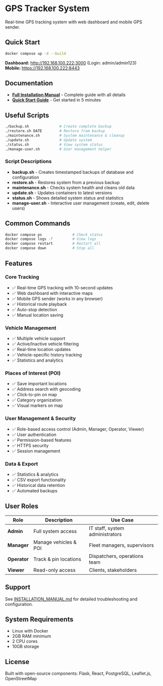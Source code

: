 # GPS Tracker System

Real-time GPS tracking system with web dashboard and mobile GPS sender.

## Quick Start
```bash
docker compose up -d --build
```

**Dashboard:** http://192.168.100.222:3000 (Login: admin/admin123)  
**Mobile:** https://192.168.100.222:8443

## Documentation

- **[Full Installation Manual](INSTALLATION_MANUAL.md)** - Complete guide with all details
- **[Quick Start Guide](QUICK_START.md)** - Get started in 5 minutes

## Useful Scripts
```bash
./backup.sh              # Create complete backup
./restore.sh DATE        # Restore from backup
./maintenance.sh         # System maintenance & cleanup
./update.sh              # Update system
./status.sh              # View system status
./manage-user.sh         # User management helper
```

### Script Descriptions

- **backup.sh** - Creates timestamped backups of database and configuration
- **restore.sh** - Restores system from a previous backup
- **maintenance.sh** - Checks system health and cleans old data
- **update.sh** - Updates containers to latest versions
- **status.sh** - Shows detailed system status and statistics
- **manage-user.sh** - Interactive user management (create, edit, delete users)

## Common Commands
```bash
docker compose ps              # Check status
docker compose logs -f         # View logs
docker compose restart         # Restart all
docker compose down            # Stop all
```

## Features

### Core Tracking
- ✅ Real-time GPS tracking with 10-second updates
- ✅ Web dashboard with interactive maps
- ✅ Mobile GPS sender (works in any browser)
- ✅ Historical route playback
- ✅ Auto-stop detection
- ✅ Manual location saving

### Vehicle Management
- ✅ Multiple vehicle support
- ✅ Active/Inactive vehicle filtering
- ✅ Real-time location updates
- ✅ Vehicle-specific history tracking
- ✅ Statistics and analytics

### Places of Interest (POI)
- ✅ Save important locations
- ✅ Address search with geocoding
- ✅ Click-to-pin on map
- ✅ Category organization
- ✅ Visual markers on map

### User Management & Security
- ✅ Role-based access control (Admin, Manager, Operator, Viewer)
- ✅ User authentication
- ✅ Permission-based features
- ✅ HTTPS security
- ✅ Session management

### Data & Export
- ✅ Statistics & analytics
- ✅ CSV export functionality
- ✅ Historical data retention
- ✅ Automated backups

## User Roles

| Role | Description | Use Case |
|------|-------------|----------|
| **Admin** | Full system access | IT staff, system administrators |
| **Manager** | Manage vehicles & POI | Fleet managers, supervisors |
| **Operator** | Track & pin locations | Dispatchers, operations team |
| **Viewer** | Read-only access | Clients, stakeholders |

## Support

See [INSTALLATION_MANUAL.md](INSTALLATION_MANUAL.md) for detailed troubleshooting and configuration.

## System Requirements

- Linux with Docker
- 2GB RAM minimum
- 2 CPU cores
- 10GB storage

## License

Built with open-source components: Flask, React, PostgreSQL, Leaflet.js, OpenStreetMap
